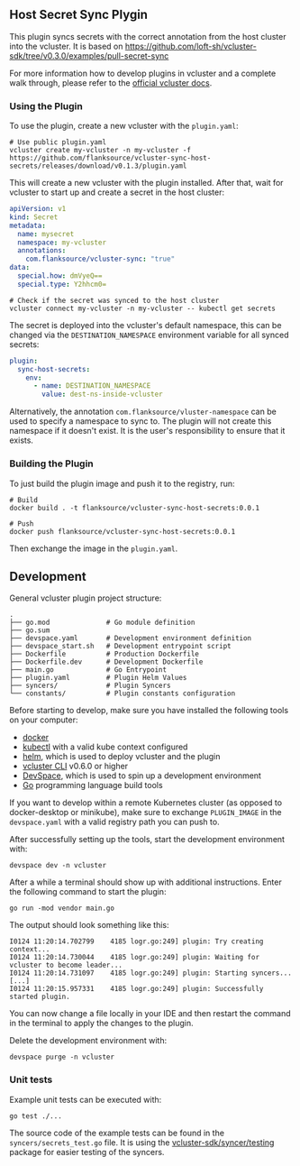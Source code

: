 ## Host Secret Sync Plygin

This plugin syncs secrets with the correct annotation from the host cluster into
the vcluster. It is based on
https://github.com/loft-sh/vcluster-sdk/tree/v0.3.0/examples/pull-secret-sync

For more information how to develop plugins in vcluster and a complete walk
through, please refer to the [official vcluster docs](https://www.vcluster.com/docs/plugins/overview).

### Using the Plugin

To use the plugin, create a new vcluster with the `plugin.yaml`:

```
# Use public plugin.yaml
vcluster create my-vcluster -n my-vcluster -f https://github.com/flanksource/vcluster-sync-host-secrets/releases/download/v0.1.3/plugin.yaml
```

This will create a new vcluster with the plugin installed. After that, wait for
vcluster to start up and create a secret in the host cluster:

```yaml
apiVersion: v1
kind: Secret
metadata:
  name: mysecret
  namespace: my-vcluster
  annotations:
    com.flanksource/vcluster-sync: "true"
data:
  special.how: dmVyeQ==
  special.type: Y2hhcm0=
```

```
# Check if the secret was synced to the host cluster
vcluster connect my-vcluster -n my-vcluster -- kubectl get secrets
```

The secret is deployed into the vcluster's default namespace, this can be
changed via the `DESTINATION_NAMESPACE` environment variable for all synced
secrets:

```yaml
plugin:
  sync-host-secrets:
    env:
      - name: DESTINATION_NAMESPACE
        value: dest-ns-inside-vcluster
```

Alternatively, the annotation `com.flanksource/vluster-namespace` can be used to
specify a namespace to sync to. The plugin will not create this namespace if it
doesn't exist. It is the user's responsibility to ensure that it exists.

### Building the Plugin
To just build the plugin image and push it to the registry, run:
```
# Build
docker build . -t flanksource/vcluster-sync-host-secrets:0.0.1

# Push
docker push flanksource/vcluster-sync-host-secrets:0.0.1
```

Then exchange the image in the `plugin.yaml`.

## Development

General vcluster plugin project structure:
```
.
├── go.mod              # Go module definition
├── go.sum
├── devspace.yaml       # Development environment definition
├── devspace_start.sh   # Development entrypoint script
├── Dockerfile          # Production Dockerfile
├── Dockerfile.dev      # Development Dockerfile
├── main.go             # Go Entrypoint
├── plugin.yaml         # Plugin Helm Values
├── syncers/            # Plugin Syncers
└── constants/          # Plugin constants configuration
```

Before starting to develop, make sure you have installed the following tools on
your computer:
- [docker](https://docs.docker.com/)
- [kubectl](https://kubernetes.io/docs/tasks/tools/) with a valid kube context
  configured
- [helm](https://helm.sh/docs/intro/install/), which is used to deploy vcluster
  and the plugin
- [vcluster CLI](https://www.vcluster.com/docs/getting-started/setup) v0.6.0 or
  higher
- [DevSpace](https://devspace.sh/cli/docs/quickstart), which is used to spin up
  a development environment
- [Go](https://go.dev/dl/) programming language build tools

If you want to develop within a remote Kubernetes cluster (as opposed to
docker-desktop or minikube), make sure to exchange `PLUGIN_IMAGE` in the
`devspace.yaml` with a valid registry path you can push to.

After successfully setting up the tools, start the development environment with:
```
devspace dev -n vcluster
```

After a while a terminal should show up with additional instructions. Enter the
following command to start the plugin:
```
go run -mod vendor main.go
```

The output should look something like this:
```
I0124 11:20:14.702799    4185 logr.go:249] plugin: Try creating context...
I0124 11:20:14.730044    4185 logr.go:249] plugin: Waiting for vcluster to become leader...
I0124 11:20:14.731097    4185 logr.go:249] plugin: Starting syncers...
[...]
I0124 11:20:15.957331    4185 logr.go:249] plugin: Successfully started plugin.
```

You can now change a file locally in your IDE and then restart the command in
the terminal to apply the changes to the plugin.

Delete the development environment with:
```
devspace purge -n vcluster
```

### Unit tests
Example unit tests can be executed with:
```
go test ./...
```

The source code of the example tests can be found in the
`syncers/secrets_test.go` file.
It is using the [vcluster-sdk/syncer/testing](https://pkg.go.dev/github.com/loft-sh/vcluster-sdk/syncer/testing)
package for easier testing of the syncers.
